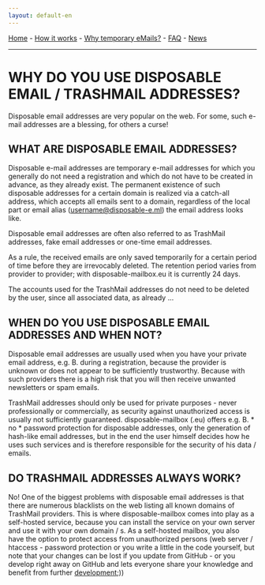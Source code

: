 ```yaml
---
layout: default-en
---
```

[Home](https://gh.disposable-mailbox.eu/en/) - [How it works](https://gh.disposable-mailbox.eu/en/about.html) - [Why temporary eMails?](https://gh.disposable-mailbox.eu/en/why.html) - [FAQ](https://gh.disposable-mailbox.eu/en/FAQ.html) - [News](https://gh.disposable-mailbox.eu/en/news.html) 

---

# WHY DO YOU USE DISPOSABLE EMAIL / TRASHMAIL ADDRESSES?

Disposable email addresses are very popular on the web.  For some, such e-mail addresses are a blessing, for others a curse!

## WHAT ARE DISPOSABLE EMAIL ADDRESSES?

Disposable e-mail addresses are temporary e-mail addresses for which you generally do not need a registration and which do not have to be created in advance, as they already exist.
The permanent existence of such disposable addresses for a certain domain is realized via a catch-all address, which accepts all emails sent to a domain, regardless of the local part or email alias (username@disposable-e.ml)  the email address looks like.

Disposable email addresses are often also referred to as TrashMail addresses, fake email addresses or one-time email addresses.

As a rule, the received emails are only saved temporarily for a certain period of time before they are irrevocably deleted.
The retention period varies from provider to provider; with disposable-mailbox.eu it is currently 24 days.

The accounts used for the TrashMail addresses do not need to be deleted by the user, since all associated data, as already ...

## WHEN DO YOU USE DISPOSABLE EMAIL ADDRESSES AND WHEN NOT?

Disposable email addresses are usually used when you have your private email address, e.g.  B. during a registration, because the provider is unknown or does not appear to be sufficiently trustworthy.
Because with such providers there is a high risk that you will then receive unwanted newsletters or spam emails.

TrashMail addresses should only be used for private purposes - never professionally or commercially, as security against unauthorized access is usually not sufficiently guaranteed.
disposable-mailbox (.eu) offers e.g.  B. * no * password protection for disposable addresses, only the generation of hash-like email addresses,
but in the end the user himself decides how he uses such services and is therefore responsible for the security of his data / emails.

## DO TRASHMAIL ADDRESSES ALWAYS WORK?
No!
One of the biggest problems with disposable email addresses is that there are numerous blacklists on the web listing all known domains of TrashMail providers.
This is where disposable-mailbox comes into play as a self-hosted service, because you can install the service on your own server and use it with your own domain / s.
As a self-hosted mailbox, you also have the option to protect access from unauthorized persons (web server / htaccess - password protection or you write a little in the code yourself, but note that your changes can be lost if you update from GitHub - or you develop right away  on GitHub and lets everyone share your knowledge and benefit from further [development](https://github.com/pfeifferch/disposable-mailbox);))
